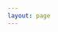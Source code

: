 ```yaml
---
layout: page
---
```


<script setup>
import { VPTeamPage, VPTeamPageTitle, VPTeamMembers, VPTeamPageSection } from "vitepress/theme"

const coreMembers = [{
	avatar: "/avatar/herb.jpg",
	name: "Herbert He（惒泊）",
	title: "前端开发者、多个开源项目作者/贡献者/协作者",
	org: "Hapin",
	orgLink: "https://github.com/ha-pin",
	links: [
      { icon: 'github', link: 'https://github.com/HerbertHe' },
      { icon: 'twitter', link: 'https://twitter.com/HerbertHe_' }
    ],
	desc: "哈拼项目核心作者",
	sponsor: "https://www.patreon.com/HerbertHe"
}, {
  avatar: "/avatar/elgar.jpg",
  name: "俄力哈尔·阿达克（ەلعار اداق ۇلى）",
  title: "前端开发工程师",
  links: [
    { icon: "github", link: "https://github.com/elgar17" }
  ],
  desc: "哈拼输入法项目贡献者"
}]
// const partners = [...]
</script>

<VPTeamPage>
  <VPTeamPageTitle>
    <template #title>哈拼输入法开发团队</template>
    <template #lead>
		哈拼输入法项目由哈拼开源项目驱动，下面是为哈拼输入法贡献的核心开发人员~
	</template>
  </VPTeamPageTitle>
  <VPTeamMembers size="medium" :members="coreMembers" />
  <!-- <VPTeamPageSection>
    <template #title>Partners</template>
    <template #lead>...</template>
    <template #members>
      <VPTeamMembers size="small" :members="partners" />
    </template>
  </VPTeamPageSection> -->
</VPTeamPage>